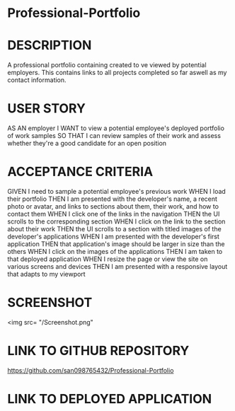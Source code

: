 # Professional-Portfolio

# DESCRIPTION
A professional portfolio containing created to ve viewed by potential employers. This contains links to all projects completed so far aswell as my contact information.


# USER STORY
AS AN employer
I WANT to view a potential employee's deployed portfolio of work samples
SO THAT I can review samples of their work and assess whether they're a good candidate for an open position

# ACCEPTANCE CRITERIA

GIVEN I need to sample a potential employee's previous work
WHEN I load their portfolio
THEN I am presented with the developer's name, a recent photo or avatar, and links to sections about them, their work, and how to contact them
WHEN I click one of the links in the navigation
THEN the UI scrolls to the corresponding section
WHEN I click on the link to the section about their work
THEN the UI scrolls to a section with titled images of the developer's applications 
WHEN I am presented with the developer's first application 
THEN that application's image should be larger in size than the others
WHEN I click on the images of the applications
THEN I am taken to that deployed application
WHEN I resize the page or view the site on various screens and devices
THEN I am presented with a responsive layout that adapts to my viewport

# SCREENSHOT

<img src= "/Screenshot.png"


# LINK TO GITHUB REPOSITORY
https://github.com/san098765432/Professional-Portfolio 

# LINK TO DEPLOYED APPLICATION


